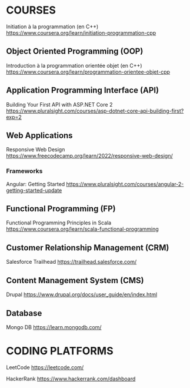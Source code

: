# COURSES

Initiation à la programmation (en C++)
https://www.coursera.org/learn/initiation-programmation-cpp

## Object Oriented Programming (OOP)

Introduction à la programmation orientée objet (en C++)
https://www.coursera.org/learn/programmation-orientee-objet-cpp

## Application Programming Interface (API)

Building Your First API with ASP.NET Core 2
https://www.pluralsight.com/courses/asp-dotnet-core-api-building-first?exp=2

##  Web Applications

Responsive Web Design
https://www.freecodecamp.org/learn/2022/responsive-web-design/

### Frameworks

Angular: Getting Started
https://www.pluralsight.com/courses/angular-2-getting-started-update

## Functional Programming (FP)

Functional Programming Principles in Scala
https://www.coursera.org/learn/scala-functional-programming

## Customer Relationship Management (CRM)

Salesforce Trailhead
https://trailhead.salesforce.com/

##  Content Management System (CMS)

Drupal
https://www.drupal.org/docs/user_guide/en/index.html

## Database

Mongo DB
https://learn.mongodb.com/

# CODING PLATFORMS

LeetCode
https://leetcode.com/

HackerRank
https://www.hackerrank.com/dashboard

